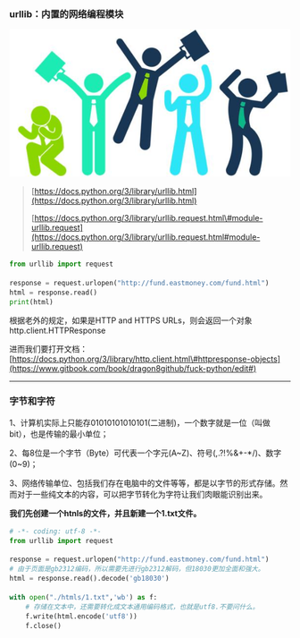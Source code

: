 ### urllib：内置的网络编程模块

![](/assets/asdasdasdqweqweqweimport.png)

> [https://docs.python.org/3/library/urllib.html](https://docs.python.org/3/library/urllib.html)
>
> [https://docs.python.org/3/library/urllib.request.html\#module-urllib.request](https://docs.python.org/3/library/urllib.request.html#module-urllib.request)

```py
from urllib import request

response = request.urlopen("http://fund.eastmoney.com/fund.html")
html = response.read()
print(html)
```

根据老外的规定，如果是HTTP and HTTPS URLs，则会返回一个对象 http.client.HTTPResponse

进而我们要打开文档：[https://docs.python.org/3/library/http.client.html\#httpresponse-objects](https://www.gitbook.com/book/dragon8github/fuck-python/edit#)

---

### 字节和字符

1、计算机实际上只能存01010101010101\(二进制\)，一个数字就是一位（叫做bit），也是传输的最小单位；

2、每8位是一个字节（Byte）可代表一个字元\(A~Z\)、符号\(,.?!%&+-\*/\)、数字\(0~9\)；

3、网络传输单位、包括我们存在电脑中的文件等等，都是以字节的形式存储。然而对于一些纯文本的内容，可以把字节转化为字符让我们肉眼能识别出来。

**我们先创建一个htnls的文件，并且新建一个1.txt文件。**

```py
# -*- coding: utf-8 -*-
from urllib import request

response = request.urlopen("http://fund.eastmoney.com/fund.html")
# 由于页面是gb2312编码，所以需要先进行gb2312解码，但18030更加全面和强大。
html = response.read().decode('gb18030')

with open("./htmls/1.txt",'wb') as f:
    # 存储在文本中，还需要转化成文本通用编码格式，也就是utf8.不要问什么。
    f.write(html.encode('utf8'))
    f.close()
```



